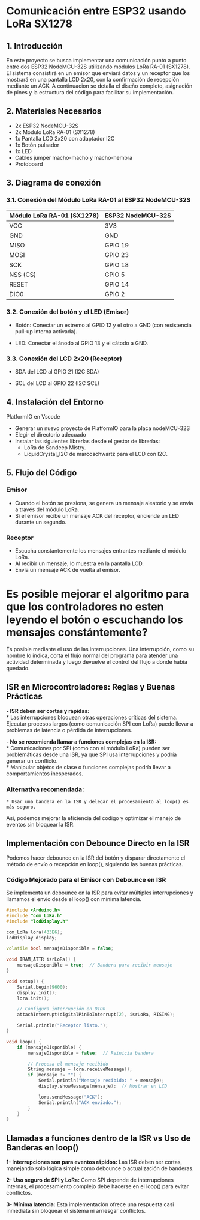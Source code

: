 # Comunicación entre ESP32 usando LoRa SX1278
## 1. Introducción
En este proyecto se busca implementar una comunicación punto a punto entre dos ESP32 NodeMCU-32S utilizando módulos LoRa RA-01 (SX1278). El sistema consistirá en un emisor que enviará datos y un receptor que los mostrará en una pantalla LCD 2x20, con la confirmación de recepción mediante un ACK. A continuacion se detalla el diseño completo, asignación de pines y la estructura del código para facilitar su implementación.

## 2. Materiales Necesarios
- 2x ESP32 NodeMCU-32S
- 2x Módulo LoRa RA-01 (SX1278)
- 1x Pantalla LCD 2x20 con adaptador I2C
- 1x Botón pulsador
- 1x LED
- Cables jumper macho-macho y macho-hembra
- Protoboard  

## 3. Diagrama de conexión
### 3.1. Conexión del Módulo LoRa RA-01 al ESP32 NodeMCU-32S
|Módulo LoRa RA-01 (SX1278)|ESP32 NodeMCU-32S|  
|:-------|:------|
|VCC |3V3|  
|GND |GND|  
|MISO |GPIO 19|
|MOSI|GPIO 23| 
|SCK|GPIO 18|
|NSS (CS)|GPIO 5|
|RESET|GPIO 14|
|DIO0|GPIO 2|

### 3.2. Conexión del botón y el LED (Emisor)
* Botón: Conectar un extremo al GPIO 12 y el otro a GND (con resistencia pull-up interna activada).  

* LED: Conectar el ánodo al GPIO 13 y el cátodo a GND.  

### 3.3. Conexión del LCD 2x20 (Receptor)
* SDA del LCD al GPIO 21 (I2C SDA)  

* SCL del LCD al GPIO 22 (I2C SCL)  

## 4. Instalación del Entorno
PlatformIO en Vscode

* Generar un nuevo proyecto de PlatformIO para la placa nodeMCU-32S
* Elegir el directorio adecuado   
* Instalar las siguientes librerías desde el gestor de librerías:
    - LoRa de Sandeep Mistry.
    - LiquidCrystal_I2C de marcoschwartz para el LCD con I2C.  

## 5. Flujo del Código  

### Emisor  

* Cuando el botón se presiona, se genera un mensaje aleatorio y se envía a través del módulo LoRa.
* Si el emisor recibe un mensaje ACK del receptor, enciende un LED durante un segundo.  

### Receptor
* Escucha constantemente los mensajes entrantes mediante el módulo LoRa.
* Al recibir un mensaje, lo muestra en la pantalla LCD.
* Envía un mensaje ACK de vuelta al emisor.

# Es posible mejorar el algoritmo para que los controladores no esten leyendo el botón o escuchando los mensajes constántemente?  
Es posible mediante el uso de las interrupciones. 
Una interrupción, como su nombre lo indica, corta el flujo normal del programa para atender una actividad determinada y luego devuelve el control del flujo a donde había quedado.   

## ISR en Microcontroladores: Reglas y Buenas Prácticas
**- ISR deben ser cortas y rápidas:**  
    * Las interrupciones bloquean otras operaciones críticas del sistema. Ejecutar procesos largos (como comunicación SPI con LoRa) puede llevar a problemas de latencia o pérdida de interrupciones.  

**- No se recomienda llamar a funciones complejas en la ISR:**  
    * Comunicaciones por SPI (como con el módulo LoRa) pueden ser problemáticas desde una ISR, ya que SPI usa interrupciones y podría generar un conflicto.  
    * Manipular objetos de clase o funciones complejas podría llevar a comportamientos inesperados.  

### Alternativa recomendada:
    * Usar una bandera en la ISR y delegar el procesamiento al loop() es más seguro.  

Asi, podemos mejorar la eficiencia del codigo y optimizar el manejo de eventos sin bloquear la ISR.  

## Implementación con Debounce Directo en la ISR
Podemos hacer debounce en la ISR del botón y disparar directamente el método de envío o recepción en loop(), siguiendo las buenas prácticas.

### Código Mejorado para el Emisor con Debounce en ISR

Se implementa un debounce en la ISR para evitar múltiples interrupciones y llamamos el envío desde el loop() con mínima latencia.

```cpp
#include <Arduino.h>
#include "com_LoRa.h"
#include "lcdDisplay.h"

com_LoRa lora(433E6);
lcdDisplay display;

volatile bool mensajeDisponible = false;

void IRAM_ATTR isrLoRa() {
    mensajeDisponible = true;  // Bandera para recibir mensaje
}

void setup() {
    Serial.begin(9600);
    display.init();
    lora.init();

    // Configura interrupción en DIO0
    attachInterrupt(digitalPinToInterrupt(2), isrLoRa, RISING);

    Serial.println("Receptor listo.");
}

void loop() {
    if (mensajeDisponible) {
        mensajeDisponible = false;  // Reinicia bandera

        // Procesa el mensaje recibido
        String mensaje = lora.receiveMessage();
        if (mensaje != "") {
            Serial.println("Mensaje recibido: " + mensaje);
            display.showMessage(mensaje);  // Mostrar en LCD

            lora.sendMessage("ACK");
            Serial.println("ACK enviado.");
        }
    }
}

```   

## Llamadas a funciones dentro de la ISR vs Uso de Banderas en loop()
**1- Interrupciones son para eventos rápidos:** Las ISR deben ser cortas, manejando solo lógica simple como debounce o actualización de banderas.  

**2- Uso seguro de SPI y LoRa:** Como SPI depende de interrupciones internas, el procesamiento complejo debe hacerse en el loop() para evitar conflictos.  

**3- Mínima latencia:** Esta implementación ofrece una respuesta casi inmediata sin bloquear el sistema ni arriesgar conflictos.


